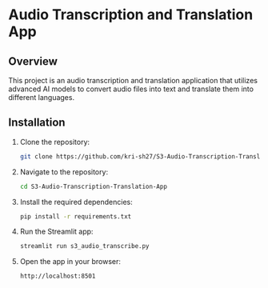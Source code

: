 # Audio Transcription and Translation App

## Overview
This project is an audio transcription and translation application that utilizes advanced AI models to convert audio files into text and translate them into different languages.

## Installation
1. Clone the repository:
   ```bash
   git clone https://github.com/kri-sh27/S3-Audio-Transcription-Translation-App.git
2. Navigate to the repository:
   ```bash
   cd S3-Audio-Transcription-Translation-App
3. Install the required dependencies:
   ```bash
   pip install -r requirements.txt
4. Run the Streamlit app:
   ```bash
   streamlit run s3_audio_transcribe.py
5. Open the app in your browser:
   ```bash
   http://localhost:8501
```
